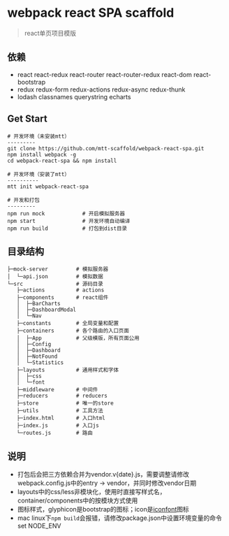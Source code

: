 # webpack react SPA scaffold 
> react单页项目模版 


## 依赖 
* react react-redux react-router react-router-redux react-dom react-bootstrap 
* redux redux-form redux-actions redux-async redux-thunk 
* lodash classnames querystring echarts

## Get Start 
    # 开发环境（未安装mtt）
    ---------
    git clone https://github.com/mtt-scaffold/webpack-react-spa.git
    npm install webpack -g
    cd webpack-react-spa && npm install                  
    
    # 开发环境（安装了mtt）
    ----------
    mtt init webpack-react-spa
    
    # 开发和打包
    ---------
    npm run mock            # 开启模拟服务器
    npm start               # 开发环境自动编译
    npm run build           # 打包到dist目录
    
## 目录结构   
    ├─mock-server         # 模拟服务器 
    │  └─api.json         # 模拟数据
    └─src                 # 源码目录  
       ├─actions          # actions
       ├─components       # react组件
       │  ├─BarCharts 
       │  ├─DashboardModal 
       │  └─Nav 
       ├─constants        # 全局变量和配置
       ├─containers       # 各个路由的入口页面 
       │  ├─App           # 父级模版，所有页面公用
       │  ├─Config 
       │  ├─Dashboard 
       │  ├─NotFound 
       │  └─Statistics 
       ├─layouts          # 通用样式和字体
       │  ├─css 
       │  └─font 
       ├─middleware       # 中间件
       ├─reducers         # reducers
       ├─store            # 唯一的store
       ├─utils            # 工具方法
       ├─index.html       # 入口html
       ├─index.js         # 入口js
       └─routes.js        # 路由

## 说明
* 打包后会把三方依赖合并为vendor.v{date}.js，需要调整请修改webpack.config.js中的entry -> vendor，并同时修改vendor日期
* layouts中的css/less非模块化，使用时直接写样式名，container/components中的按模块方式使用
* 图标样式，glyphicon是bootstrap的图标；icon是[iconfont](http://www.iconfont.cn/)图标
* mac linux下`npm build`会报错，请修改package.json中设置环境变量的命令set NODE_ENV
